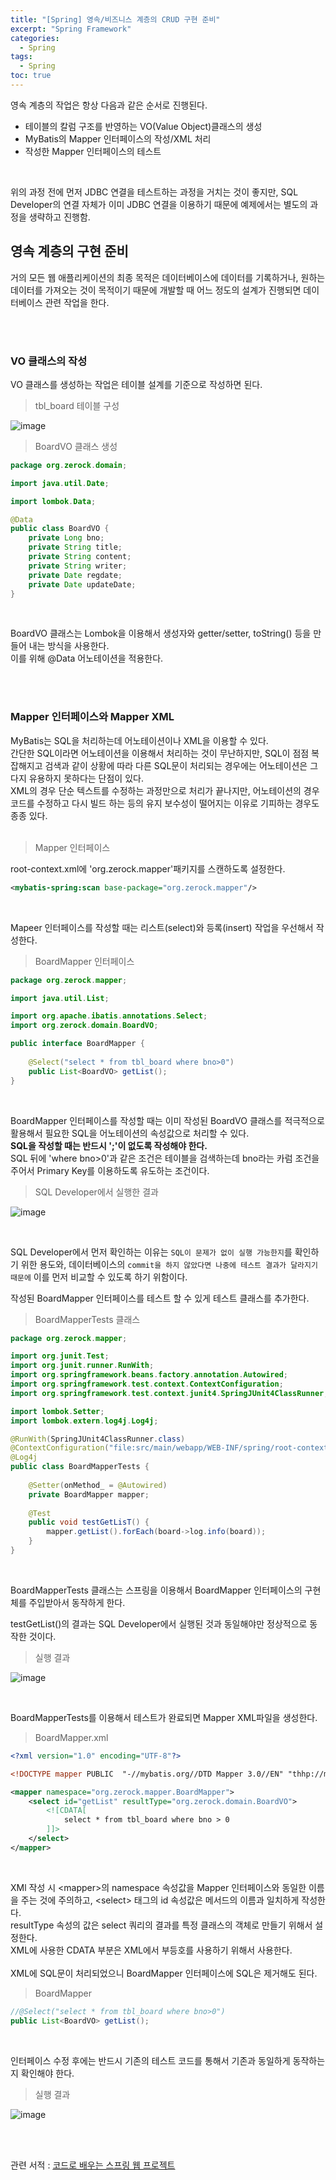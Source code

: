 ```yaml
---
title: "[Spring] 영속/비즈니스 계층의 CRUD 구현 준비"
excerpt: "Spring Framework"
categories: 
  - Spring
tags: 
  - Spring
toc: true
---
```


영속 계층의 작업은 항상 다음과 같은 순서로 진행된다.<br>

- 테이블의 칼럼 구조를 반영하는 VO(Value Object)클래스의 생성
- MyBatis의 Mapper 인터페이스의 작성/XML 처리
- 작성한 Mapper 인터페이스의 테스트

<br>

위의 과정 전에 먼저 JDBC 연결을 테스트하는 과정을 거치는 것이 좋지만, SQL Developer의 연결 자체가 이미 JDBC 연결을 이용하기 때문에 예제에서는 별도의 과정을 생략하고 진행함.<br> 


## 영속 계층의 구현 준비

거의 모든 웹 애플리케이션의 최종 목적은 데이터베이스에 데이터를 기록하거나, 원하는 데이터를 가져오는 것이 목적이기 때문에 개발할 때 어느 정도의 설계가 진행되면 데이터베이스 관련 작업을 한다.<br>

<br><br>

### VO 클래스의 작성

VO 클래스를 생성하는 작업은 테이블 설계를 기준으로 작성하면 된다.<br>


> tbl_board 테이블 구성

![image](https://user-images.githubusercontent.com/73421820/121014017-7a132000-c7d4-11eb-84d7-dcc64f826fbf.png)
<br>

> BoardVO 클래스 생성

```java
package org.zerock.domain;

import java.util.Date;

import lombok.Data;

@Data
public class BoardVO {
	private Long bno;
	private String title;
	private String content;
	private String writer;
	private Date regdate;
	private Date updateDate;
}
```

<br>

BoardVO 클래스는 Lombok을 이용해서 생성자와 getter/setter, toString() 등을 만들어 내는 방식을 사용한다.<br> 이를 위해 @Data 어노테이션을 적용한다.<br>

<br><br>

### Mapper 인터페이스와 Mapper XML

MyBatis는 SQL을 처리하는데 어노테이션이나 XML을 이용할 수 있다.<br>
간단한 SQL이라면 어노테이션을 이용해서 처리하는 것이 무난하지만, SQL이 점점 복잡해지고 검색과 같이 상황에 따라 다른 SQL문이 처리되는 경우에는 어노테이션은 그다지 유용하지 못하다는 단점이 있다.<br>
XML의 경우 단순 텍스트를 수정하는 과정만으로 처리가 끝나지만, 어노테이션의 경우 코드를 수정하고 다시 빌드 하는 등의 유지 보수성이 떨어지는 이유로 기피하는 경우도 종종 있다.<br>
<br>

> Mapper 인터페이스

root-context.xml에 'org.zerock.mapper'패키지를 스캔하도록 설정한다.

```xml
<mybatis-spring:scan base-package="org.zerock.mapper"/>
```

<br>

Mapeer 인터페이스를 작성할 때는 리스트(select)와 등록(insert) 작업을 우선해서 작성한다.<br>

> BoardMapper 인터페이스

```java
package org.zerock.mapper;

import java.util.List;

import org.apache.ibatis.annotations.Select;
import org.zerock.domain.BoardVO;

public interface BoardMapper {
	
	@Select("select * from tbl_board where bno>0")
	public List<BoardVO> getList();
}
```
<br>

BoardMapper 인터페이스를 작성할 때는 이미 작성된 BoardVO 클래스를 적극적으로 활용해서 필요한 SQL을 어노테이션의 속성값으로 처리할 수 있다.<br>
**SQL을 작성할 때는 반드시 ';'이 없도록 작성해야 한다.**<br>
SQL 뒤에 'where bno>0'과 같은 조건은 테이블을 검색하는데 bno라는 카럼 조건을 주어서 Primary Key를 이용하도록 유도하는 조건이다.<br>

> SQL Developer에서 실행한 결과

![image](https://user-images.githubusercontent.com/73421820/121023079-e5152480-c7dd-11eb-88a5-92090b7ccb30.png)

<br>

SQL Developer에서 먼저 확인하는 이유는 `SQL이 문제가 없이 실행 가능한지`를 확인하기 위한 용도와, 데이터베이스의 `commit을 하지 않았다면 나중에 테스트 결과가 달라지기 때문에` 이를 먼저 비교할 수 있도록 하기 위함이다.<br>

작성된 BoardMapper 인터페이스를 테스트 할 수 있게 테스트 클래스를 추가한다.<br>

> BoardMapperTests 클래스

```java
package org.zerock.mapper;

import org.junit.Test;
import org.junit.runner.RunWith;
import org.springframework.beans.factory.annotation.Autowired;
import org.springframework.test.context.ContextConfiguration;
import org.springframework.test.context.junit4.SpringJUnit4ClassRunner;

import lombok.Setter;
import lombok.extern.log4j.Log4j;

@RunWith(SpringJUnit4ClassRunner.class)
@ContextConfiguration("file:src/main/webapp/WEB-INF/spring/root-context.xml")
@Log4j
public class BoardMapperTests {
	
	@Setter(onMethod_ = @Autowired) 
	private BoardMapper mapper;
	
	@Test
	public void testGetLisT() {
		mapper.getList().forEach(board->log.info(board));
	}
}
```
<br>

BoardMapperTests 클래스는 스프링을 이용해서 BoardMapper 인터페이스의 구현체를 주입받아서 동작하게 한다.<br>

testGetList()의 결과는 SQL Developer에서 실행된 것과 동일해야만 정상적으로 동작한 것이다.<br>

> 실행 결과

![image](https://user-images.githubusercontent.com/73421820/121191669-258ca500-c8a7-11eb-9713-4570a3b75b86.png)

<br>

BoardMapperTests를 이용해서 테스트가 완료되면  Mapper XML파일을 생성한다.<br>

> BoardMapper.xml

```xml
<?xml version="1.0" encoding="UTF-8"?>

<!DOCTYPE mapper PUBLIC	 "-//mybatis.org//DTD Mapper 3.0//EN" "thhp://mybatis.org/dtd/mybatis-3-mapper.dtd">

<mapper namespace="org.zerock.mapper.BoardMapper">
	<select id="getList" resultType="org.zerock.domain.BoardVO">
		<![CDATA[
			select * from tbl_board where bno > 0	
		]]>
	</select>
</mapper>
```
<br>

XMl 작성 시 \<mapper\>의 namespace 속성값을 Mapper 인터페이스와 동일한 이름을 주는 것에 주의하고, \<select\> 태그의 id 속성값은 메서드의 이름과 일치하게 작성한다.<br>
resultType 속성의 값은 select 쿼리의 결과를 특정 클래스의 객체로 만들기 위해서 설정한다.<br>
XML에 사용한 CDATA 부분은 XML에서 부등호를 사용하기 위해서 사용한다.<br>
<br>
XML에 SQL문이 처리되었으니 BoardMapper 인터페이스에 SQL은 제거해도 된다.<br>

> BoardMapper

```java
//@Select("select * from tbl_board where bno>0")
public List<BoardVO> getList();
```
<br>

인터페이스 수정 후에는 반드시 기존의 테스트 코드를 통해서 기존과 동일하게 동작하는지 확인해야 한다.<br>

> 실행 결과

![image](https://user-images.githubusercontent.com/73421820/121194961-296df680-c8aa-11eb-802f-3b441500565c.png)



<br><br>

관련 서적 : [코드로 배우는 스프링 웹 프로젝트](https://cafe.naver.com/gugucoding)
<br><br>
